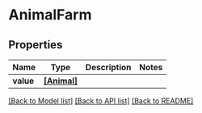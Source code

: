 # AnimalFarm


## Properties
Name | Type | Description | Notes
------------ | ------------- | ------------- | -------------
**value** | [**[Animal]**](Animal.md) |  | 

[[Back to Model list]](../README.md#documentation-for-models) [[Back to API list]](../README.md#documentation-for-api-endpoints) [[Back to README]](../README.md)



